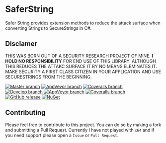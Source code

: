 # SaferString
Safer String provides extension methods to reduce the attack surface when converting Strings to SecureStrings in C#.

## Disclamer
THIS WAS BORN OUT OF A SECURITY RESEARCH PROJECT OF MINE.  **I HOLD NO RESPONSIBILITY** FOR END USE OF THIS LIBRARY.  ALTHOUGH THIS REDUCES THE ATTAKC SURFACE IT BY NO MEANS ELEMINATES IT.  MAKE SECURITY A FIRST CLASS CITIZEN IN YOUR APPLICATION AND USE SECURESTRINGS FROM THE BEGINNING.


[![Master branch](https://img.shields.io/badge/Branch-Master-blue.svg)]()
[![AppVeyor branch](https://img.shields.io/appveyor/ci/StummeJ/saferstring/master.svg?maxAge=2592000)](https://ci.appveyor.com/project/StummeJ/saferstring/history)
[![Coveralls branch](https://img.shields.io/coveralls/StummeJ/SaferString/master.svg?maxAge=2592000)](https://coveralls.io/github/StummeJ/SaferString)  
[![Develop branch](https://img.shields.io/badge/Branch-Develop-blue.svg)]()
[![AppVeyor branch](https://img.shields.io/appveyor/ci/StummeJ/saferstring/develop.svg?maxAge=2592000)](https://ci.appveyor.com/project/StummeJ/saferstring/history)
[![Coveralls branch](https://img.shields.io/coveralls/StummeJ/SaferString/develop.svg?maxAge=2592000)](https://coveralls.io/github/StummeJ/SaferString)   
[![GitHub release](https://img.shields.io/github/release/StummeJ/SaferString.svg?maxAge=2592000)](https://github.com/StummeJ/SaferString)
[![NuGet](https://img.shields.io/nuget/v/SaferString.svg?maxAge=2592000)](https://www.nuget.org/packages/SaferString)


## Contributing
Please feel free to contribute to this project.  You can do so by making a fork and submitting a Pull Request.  Currently I have not played with `x64` and if you need support please open a `Issue` or `Pull Request`.